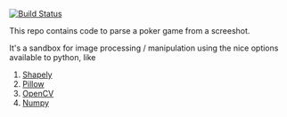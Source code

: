 [![Build Status](https://travis-ci.org/eric7237cire/poker.svg?branch=master)](https://travis-ci.org/eric7237cire/poker)

This repo contains code to parse a poker game from a screeshot.

It's a sandbox for image processing / manipulation using the nice options available to python, like

1.  [Shapely](https://toblerity.org/shapely/manual.html)
2.  [Pillow](https://python-pillow.org/)
3.  [OpenCV](https://opencv-python-tutroals.readthedocs.io/en/latest/)
4.  [Numpy](http://www.numpy.org/)


